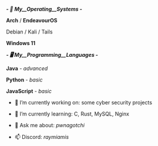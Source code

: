 ***- 🌅 _My__Operating__Systems_ -***

  **Arch** / **EndeavourOS**
  
  Debian / Kali / Tails
  
  **Windows 11**

  
  
***- 🖥️ _My__Programming__Languages_ -***

  **Java** - *advanced*
  
  **Python** - *basic*
  
  **JavaScript** - *basic*

  

- 🔭 I’m currently working on: some cyber security projects
 
- 🌱 I’m currently learning: C, Rust, MySQL, Nginx
  
- 💬 Ask me about: *pwnagotchi*
  
- 📫 Discord: *raymiamis*
